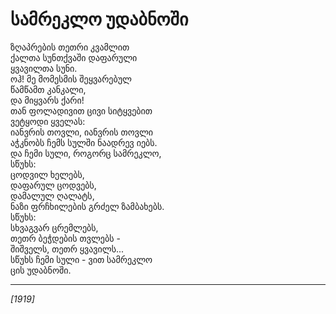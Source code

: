 # სამრეკლო უდაბნოში

ზღაპრების თეთრი კვამლით\
ქალთა სუნთქვაში დაფარული\
ყვავილთა სუნი.\
ოჰ! მე მომესმის შეყვარებულ\
წამწამთ კანკალი,\
და მიყვარს ქარი!\
თან ფოლადივით ცივი სიტყვებით\
ვეტყოდი ყველას:\
იანვრის თოვლი, იანვრის თოვლი\
აჭკნობს ჩემს სულში ნაადრევ იებს.\
და ჩემი სული, როგორც სამრეკლო,\
სწუხს:\
ცოდვილ ხელებს,\
დაფარულ ცოდვებს,\
დამალულ ღალატს,\
ნაზი ფრჩხილების გრძელ ზამბახებს.\
სწუხს:\
სხვაგვარ ცრემლებს,\
თეთრ ბეჭდების თვლებს -\
შიშველს, თეთრ ყვავილს...\
სწუხს ჩემი სული - ვით სამრეკლო\
ცის უდაბნოში.

***

_\[1919]_
